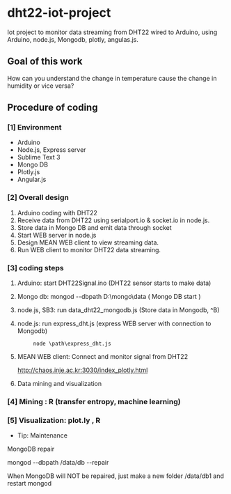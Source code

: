 # dht22-iot-project

Iot project to monitor data streaming from DHT22 wired to Arduino,
using Arduino, node.js, Mongodb, plotly, angulas.js.

## Goal of this work

How can you understand the change in temperature cause the change  in humidity or vice versa?

## Procedure of coding

### [1] Environment

 - Arduino
 - Node.js, Express server
 - Sublime Text 3
 - Mongo DB
 - Plotly.js
 - Angular.js

### [2] Overall design

1. Arduino coding with DHT22
2. Receive data from DHT22 using serialport.io & socket.io in node.js.
3. Store data in Mongo DB and emit data through socket
4. Start WEB server in node.js
5. Design MEAN WEB client to view streaming data.
6. Run WEB client to monitor DHT22 data streaming.

### [3] coding steps

1. Arduino: start DHT22Signal.ino (DHT22 sensor starts to make data)
2. Mongo db: mongod --dbpath D:\mongo\data  ( Mongo DB start )
3. node.js, SB3:   run data_dht22_mongodb.js   (Store data in Mongodb, ^B)
4. node.js: run express_dht.js (express WEB server with connection to Mongodb)

            node \path\express_dht.js
                         
5. MEAN WEB client: Connect and monitor signal from DHT22

   http://chaos.inje.ac.kr:3030/index_plotly.html
   
6. Data mining and visualization

### [4] Mining : R (transfer entropy, machine learning)

### [5] Visualization: plot.ly , R 

* Tip: Maintenance

MongoDB repair

mongod --dbpath /data/db --repair

When MongoDB will NOT be repaired, just make a new folder /data/db1 and restart mongod
